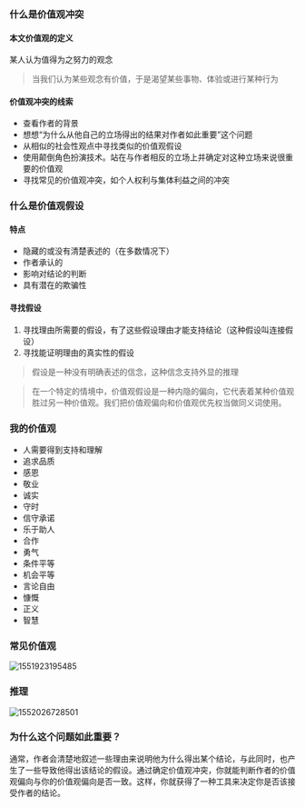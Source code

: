 ### 什么是价值观冲突

#### 本文价值观的定义

某人认为值得为之努力的观念

> 当我们认为某些观念有价值，于是渴望某些事物、体验或进行某种行为

#### 价值观冲突的线索

- 查看作者的背景
- 想想“为什么从他自己的立场得出的结果对作者如此重要”这个问题
- 从相似的社会性观点中寻找类似的价值观假设
- 使用颠倒角色扮演技术。站在与作者相反的立场上并确定对这种立场来说很重要的价值观
- 寻找常见的价值观冲突，如个人权利与集体利益之间的冲突

### 什么是价值观假设

#### 特点

- 隐藏的或没有清楚表述的（在多数情况下）
- 作者承认的
- 影响对结论的判断
- 具有潜在的欺骗性

#### 寻找假设

1. 寻找理由所需要的假设，有了这些假设理由才能支持结论（这种假设叫连接假设）
2. 寻找能证明理由的真实性的假设

> 假设是一种没有明确表述的信念，这种信念支持外显的推理

> 在一个特定的情境中，价值观假设是一种内隐的偏向，它代表着某种价值观胜过另一种价值观。我们把价值观偏向和价值观优先权当做同义词使用。

### 我的价值观

- 人需要得到支持和理解
- 追求品质
- 感恩
- 敬业
- 诚实
- 守时
- 信守承诺
- 乐于助人
- 合作
- 勇气
- 条件平等
- 机会平等
- 言论自由
- 慷慨
- 正义
- 智慧

### 常见价值观

![1551923195485](C:\Users\user\AppData\Roaming\Typora\typora-user-images\1551923195485.png)

### 推理

![1552026728501](C:\Users\user\AppData\Roaming\Typora\typora-user-images\1552026728501.png)

### 为什么这个问题如此重要？

​	通常，作者会清楚地叙述一些理由来说明他为什么得出某个结论，与此同时，也产生了一些导致他得出该结论的假设。通过确定价值观冲突，你就能判断作者的价值观偏向与你的价值观偏向是否一致。这样，你就获得了一种工具来决定你是否该接受作者的结论。